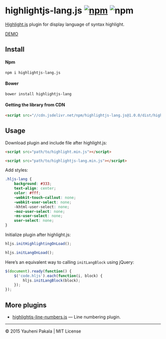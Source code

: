 # highlightjs-lang.js [![npm](https://img.shields.io/npm/v/highlightjs-lang.js.svg)](https://www.npmjs.com/package/highlightjs-lang.js) ![npm](https://img.shields.io/npm/dw/highlightjs-lang.js.svg)

[Highlight.js](https://github.com/highlightjs/highlight.js) plugin for display language of syntax highlight.

[DEMO](http://wcoder.github.io/highlightjs-lang.js/)

## Install

#### Npm
```
npm i highlightjs-lang.js
```

#### Bower
```
bower install highlightjs-lang
```

#### Getting the library from CDN

```html
<script src="//cdn.jsdelivr.net/npm/highlightjs-lang.js@1.0.0/dist/highlightjs-lang.min.js"></script>
```

## Usage

Download plugin and include file after highlight.js:
```html
<script src="path/to/highlight.min.js"></script>

<script src="path/to/highlightjs-lang.min.js"></script>
```

Add styles:
```css
.hljs-lang {
	background: #333;
	text-align: center;
	color: #fff;
	-webkit-touch-callout: none;
	-webkit-user-select: none;
	-khtml-user-select: none;
	-moz-user-select: none;
	-ms-user-select: none;
	user-select: none;
}
```

Initialize plugin after highlight.js:
```js
hljs.initHighlightingOnLoad();

hljs.initLangOnLoad();
```

Here’s an equivalent way to calling `initLangBlock` using jQuery:
```js
$(document).ready(function() {
	$('code.hljs').each(function(i, block) {
		hljs.initLangBlock(block);
	});
});
```

## More plugins

- [highlightjs-line-numbers.js](https://github.com/wcoder/highlightjs-line-numbers.js) — Line numbering plugin.

---
&copy; 2015 Yauheni Pakala | MIT License
